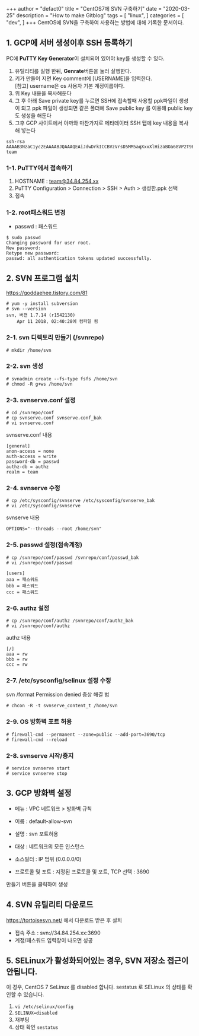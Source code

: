 +++
author = "defact0"
title = "CentOS7에 SVN 구축하기"
date = "2020-03-25"
description = "How to make Gitblog"
tags = [
    "linux",
]
categories = [
    "dev",
]
+++
CentOS에 SVN을 구축하여 사용하는 방법에 대해 기록한 문서이다.

<!--more-->

## 1. GCP에 서버 생성이후 SSH 등록하기
PC에 <b>PuTTY Key Generator</b>이 설치되어 있어야 key를 생성할 수 있다.

1. 유틸리티를 실행 한뒤, <b>Genrate</b>버튼을 눌러 실행한다.
1. 키가 만들어 지면 Key comment에 [USERNAME]을 입력한다.<br>[참고] username은 os 사용자 기본 계정이름이다.
1. 위 Key 내용을 복사해둔다
1. 그 후 아래 Save private key를 누르면 SSH에 접속할때 사용할 ppk파일이 생성이 되고 ppk 파일이 생성되면 같은 폴더에 Save public key 를 이용해 public key 도 생성을 해둔다
1. 그후 GCP 사이트에서 아까와 마찬가지로 메타데이터 SSH 탭에 key 내용을 복사해 넣는다
```
ssh-rsa AAAAB3NzaC1yc2EAAAABJQAAAQEAiJdwDrkICCBVzVrsD5MM5aqXxxXlHizaBOa68VP2T9EpMf4yeLRuvRj7g+hgqk03P+oCEAqKF6XXfWLpWVDltwDJY9VkpK1F6E8AkW6Y8xLbjuJooFs2+QouGtMorr7DzdJe1dgvqvBXQsVcaUv5snEFmq1Hp6weVsiZZy56fYXvRQNJ8yzR+V6e4PbHHE7hqvDh6mzJTmqYzQDS5H4aS0x8CKcsnaFrOKHVfPd2xxgerQE8HVQTNVwaZX7F7vfMHRGnVroWF0syuFan3SlyL0SOUqzwmdSbh4YQVrH8CWVB2CvbRHeBn2q9cb1uWZUW3wJES6W64T3SapZfVb2YIw== team
```

### 1-1. PuTTY에서 접속하기

1. HOSTNAME : team@34.84.254.xx
1. PuTTY Configuration > Connection > SSH > Auth > 생성한.ppk 선택
1. 접속

### 1-2. root패스워드 변경

- passwd : 패스워드

```shell
$ sudo passwd
Changing password for user root.
New password:
Retype new password:
passwd: all authentication tokens updated successfully.
```
## 2. SVN 프로그램 설치
https://goddaehee.tistory.com/81

```shell
# yum -y install subversion
# svn --version
svn, 버젼 1.7.14 (r1542130)
    Apr 11 2018, 02:40:28에 컴파일 됨
```

### 2-1. svn 디렉토리 만들기 (/svnrepo)
```shell
# mkdir /home/svn
```

### 2-2. svn 생성
```shell
# svnadmin create --fs-type fsfs /home/svn
# chmod -R g+ws /home/svn
```

### 2-3. svnserve.conf 설정
```shell
# cd /svnrepo/conf
# cp svnserve.conf svnserve.conf_bak
# vi svnserve.conf
```
svnserve.conf 내용
```
[general]
anon-access = none
auth-access = write
password-db = passwd
authz-db = authz
realm = team
```

### 2-4. svnserve 수정
```shell
# cp /etc/sysconfig/svnserve /etc/sysconfig/svnserve_bak
# vi /etc/sysconfig/svnserve
```
svnserve 내용
```
OPTIONS="--threads --root /home/svn"
```

### 2-5. passwd 설정(접속계정)
```shell
# cp /svnrepo/conf/passwd /svnrepo/conf/passwd_bak
# vi /svnrepo/conf/passwd
```
```
[users]
aaa = 패스워드
bbb = 패스워드
ccc = 패스워드
```
### 2-6. authz 설정

```shell
# cp /svnrepo/conf/authz /svnrepo/conf/authz_bak
# vi /svnrepo/conf/authz
```
authz 내용
```
[/]
aaa = rw
bbb = rw
ccc = rw
```
### 2-7. /etc/sysconfig/selinux 설정 수정
svn /format Permission denied 증상 해결 법
```
# chcon -R -t svnserve_content_t /home/svn
```

### 2-9. OS 방화벽 포트 허용

```shell
# firewall-cmd --permanent --zone=public --add-port=3690/tcp
# firewall-cmd --reload
```

### 2-8. svnserve 시작/중지
```shell
# service svnserve start
# service svnserve stop
```

## 3. GCP 방화벽 설정

- 메뉴 : VPC 네트워크 > 방화벽 규칙

- 이름 : default-allow-svn
- 설명 : svn 포트허용
- 대상 : 네트워크의 모든 인스턴스
- 소스필터 : IP 범위 (0.0.0.0/0)
- 프로토콜 및 포트 : 지정된 프로토콜 및 포트, TCP 선택 : 3690

만들기 버튼을 클릭하여 생성


## 4. SVN 유틸리티 다운로드

https://tortoisesvn.net/ 에서 다운로드 받은 후 설치

- 접속 주소 : svn://34.84.254.xx:3690
- 계정/패스워드 입력창이 나오면 성공



## 5. SELinux가 활성화되어있는 경우, SVN 저장소 접근이 안됩니다.
이 경우, CentOS 7 SeLinux 를 disabled 합니다.
sestatus 로 SELinux 의 상태를 확인할 수 있습니다.

1. `vi /etc/selinux/config`
1. `SELINUX=disabled`
1. 재부팅
1. 상태 확인 `sestatus`